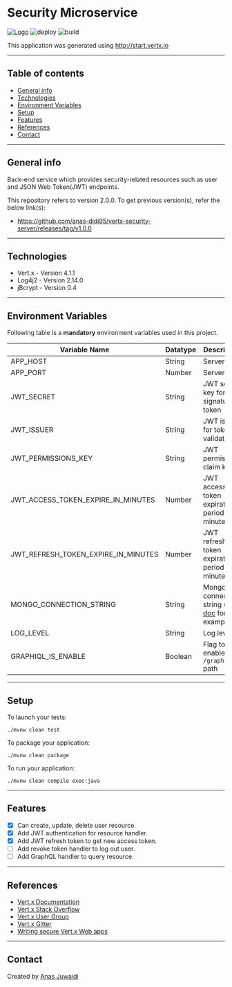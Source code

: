 # Security Microservice

[![Logo](https://img.shields.io/badge/vert.x-4.1.1-purple.svg)](https://vertx.io")
![deploy](https://github.com/anas-didi95/vertx-security-server/workflows/deploy/badge.svg?branch=master)
![build](https://github.com/anas-didi95/vertx-security-server/workflows/build/badge.svg)

This application was generated using http://start.vertx.io

---

## Table of contents
* [General info](#general-info)
* [Technologies](#technologies)
* [Environment Variables](#environment-variables)
* [Setup](#setup)
* [Features](#features)
* [References](#references)
* [Contact](#contact)

---

## General info
Back-end service which provides security-related resources such as user and JSON Web Token(JWT) endpoints.

This repository refers to version 2.0.0. To get previous version(s), refer the below link(s):
- https://github.com/anas-didi95/vertx-security-server/releases/tag/v1.0.0

---

## Technologies
* Vert.x - Version 4.1.1
* Log4j2 - Version 2.14.0
* jBcrypt - Version 0.4

---

## Environment Variables
Following table is a **mandatory** environment variables used in this project.

| Variable Name | Datatype | Description |
| --- | --- | --- |
| APP_HOST | String | Server host |
| APP_PORT | Number | Server port |
| JWT_SECRET | String | JWT secret key for signature of token |
| JWT_ISSUER | String | JWT issuer for token validation |
| JWT_PERMISSIONS_KEY | String | JWT permissions claim key |
| JWT_ACCESS_TOKEN_EXPIRE_IN_MINUTES | Number | JWT access token expiration period (in minutes) |
| JWT_REFRESH_TOKEN_EXPIRE_IN_MINUTES | Number | JWT refresh token expiration period (in minutes) |
| MONGO_CONNECTION_STRING | String | Mongo connection string (refer [doc](https://docs.mongodb.com/manual/reference/connection-string/) for example) |
| LOG_LEVEL | String | Log level |
| GRAPHIQL_IS_ENABLE | Boolean | Flag to enable `/graphiql` path |

---

## Setup
To launch your tests:
```
./mvnw clean test
```

To package your application:
```
./mvnw clean package
```

To run your application:
```
./mvnw clean compile exec:java
```

---

## Features
- [x] Can create, update, delete user resource.
- [x] Add JWT authentication for resource handler.
- [x] Add JWT refresh token to get new access token.
- [ ] Add revoke token handler to log out user.
- [ ] Add GraphQL handler to query resource.

---

## References
* [Vert.x Documentation](https://vertx.io/docs/)
* [Vert.x Stack Overflow](https://stackoverflow.com/questions/tagged/vert.x?sort=newest&pageSize=15)
* [Vert.x User Group](https://groups.google.com/forum/?fromgroups#!forum/vertx)
* [Vert.x Gitter](https://gitter.im/eclipse-vertx/vertx-users)
* [Writing secure Vert.x Web apps](https://vertx.io/blog/writing-secure-vert-x-web-apps/)

---

## Contact
Created by [Anas Juwaidi](mailto:anas.didi95@gmail.com)
